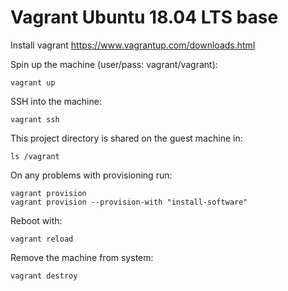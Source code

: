 # Vagrant Ubuntu 18.04 LTS base

Install vagrant https://www.vagrantup.com/downloads.html

Spin up the machine (user/pass: vagrant/vagrant):

    vagrant up

SSH into the machine:

    vagrant ssh

This project directory is shared on the guest machine in:

    ls /vagrant

On any problems with provisioning run:

    vagrant provision
    vagrant provision --provision-with "install-software"

Reboot with:

    vagrant reload

Remove the machine from system:

    vagrant destroy

